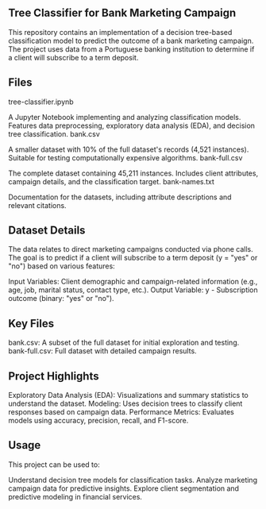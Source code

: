 ## Tree Classifier for Bank Marketing Campaign
This repository contains an implementation of a decision tree-based classification model to predict the outcome of a bank marketing campaign. The project uses data from a Portuguese banking institution to determine if a client will subscribe to a term deposit.

## Files
tree-classifier.ipynb

A Jupyter Notebook implementing and analyzing classification models.
Features data preprocessing, exploratory data analysis (EDA), and decision tree classification.
bank.csv

A smaller dataset with 10% of the full dataset's records (4,521 instances).
Suitable for testing computationally expensive algorithms.
bank-full.csv

The complete dataset containing 45,211 instances.
Includes client attributes, campaign details, and the classification target.
bank-names.txt

Documentation for the datasets, including attribute descriptions and relevant citations.
## Dataset Details
The data relates to direct marketing campaigns conducted via phone calls. The goal is to predict if a client will subscribe to a term deposit (y = "yes" or "no") based on various features:

Input Variables:
Client demographic and campaign-related information (e.g., age, job, marital status, contact type, etc.).
Output Variable:
y - Subscription outcome (binary: "yes" or "no").
## Key Files
bank.csv: A subset of the full dataset for initial exploration and testing.
bank-full.csv: Full dataset with detailed campaign results.

## Project Highlights
Exploratory Data Analysis (EDA):
Visualizations and summary statistics to understand the dataset.
Modeling:
Uses decision trees to classify client responses based on campaign data.
Performance Metrics:
Evaluates models using accuracy, precision, recall, and F1-score.
## Usage
This project can be used to:

Understand decision tree models for classification tasks.
Analyze marketing campaign data for predictive insights.
Explore client segmentation and predictive modeling in financial services.
